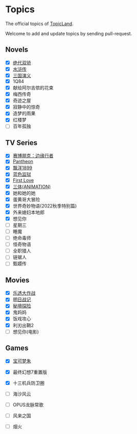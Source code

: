 # Topics

The official topics of [TopicLand](https://github.com/topicland/TopicLand).

Welcome to add and update topics by sending pull-request.

## Novels

- [x] [绝代双骄](https://topic-land.com/#/topics/%E7%BB%9D%E4%BB%A3%E5%8F%8C%E9%AA%84)
- [x] [水浒传](https://topic-land.com/#/topics/%E6%B0%B4%E6%B5%92%E4%BC%A0)
- [x] [三国演义](https://topic-land.com/#/topics/%E4%B8%89%E5%9B%BD%E6%BC%94%E4%B9%89)
- [x] 1Q84
- [x] 献给阿尔吉侬的花束
- [x] 梅西传奇
- [x] 奇迹之屋
- [x] 寂静中的惊奇
- [x] 造梦的雨果
- [x] 红楼梦
- [ ] 百年孤独

## TV Series

- [x] [赛博朋克：边缘行者](http://39.108.136.237/#/topics/%E8%B5%9B%E5%8D%9A%E6%9C%8B%E5%85%8B%EF%BC%9A%E8%BE%B9%E7%BC%98%E8%A1%8C%E8%80%85)
- [x] [Pantheon](https://topic-land.com/#/topics/Pantheon(TV%20series))
- [x] [飘洋1899](https://topic-land.com/#/topics/%E9%A3%98%E6%B4%8B1899)
- [x] [蓝色监狱](https://topic-land.com/#/topics/%E8%93%9D%E8%89%B2%E7%9B%91%E7%8B%B1)
- [x] [First Love](https://topic-land.com/#/topics/First%20Love(TV%20series))
- [x] [三体(ANIMATION)](https://topic-land.com/#/topics/%E4%B8%89%E4%BD%93(ANIMATION))
- [x] 她和她的她
- [x] 蛋黄哥大冒险
- [x] 世界奇妙物语(2022秋季特别篇)
- [x] 外来媳妇本地郎
- [x] 想见你
- [ ] 星期三
- [ ] 睡魔
- [ ] 绝命毒师
- [ ] 怪奇物语
- [ ] 全职猎人
- [ ] 链锯人
- [ ] 甄嬛传

## Movies

- [x] [乐透大作战](https://topic-land.com/#/topics/%E4%B9%90%E9%80%8F%E5%A4%A7%E4%BD%9C%E6%88%98)
- [x] [明日战记](https://topic-land.com/#/topics/%E6%98%8E%E6%97%A5%E6%88%98%E8%AE%B0)
- [x] [秘境探险](https://topic-land.com/#/topics/%E7%A7%98%E5%A2%83%E6%8E%A2%E9%99%A9)
- [x] 鬼妈妈
- [x] 饭戏攻心
- [x] 利刃出鞘2
- [ ] 想见你(电影)

## Games

- [x] [宝可梦朱](https://topic-land.com/#/topics/%E5%AE%9D%E5%8F%AF%E6%A2%A6%E6%9C%B1)
- [x] 最终幻想7重置版
- [x] 十三机兵防卫圈
- [ ] 海沙风云
- [ ] OPUS龙脉常歌
- [ ] 风来之国
- [ ] 烟火

